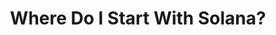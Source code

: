 ---
title: Where Do I Start With Solana?
metaTitle: Where Do I Start With Solana? | Guides
description: An overview of the Solana ecosystem frameworks and where to research.
# remember to update dates also in /components/guides/index.js
created: '04-19-2024'
updated: '04-19-2025'
---